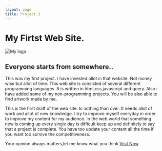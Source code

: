 ```yaml
---
layout: page
title: Project 3
---
```

<h1> My Firtst Web Site.</h1>

![My logo](https://farm8.staticflickr.com/7445/16313482887_dc54ccc4de_b.jpg)

<h2>Everyone starts from somewhere..</h2>

<p>This was my first project. I have invested allot in that website. Not money wise but allot of time. This web site is consisted of several different programming languages. It is written in html,css,javascript and query. Also i have added  some of my non-programming projects. You will be also able to find artwork made by me.</p>
<p>This is the first draft of the web site. Is nothing than over. It needs allot of work and allot of new knowledge. I try to improve myself everyday in order to improve my content for my audience. In the web world that something new is coming up every single day is difficult keep up and definitely to say that a project is complete. You have too update your content all the time if you want too survive the competitiveness. </p>
<p> Your opinion always matters,let me know what you think <a href="http://gvakak.com">Visit Now</a></p>
